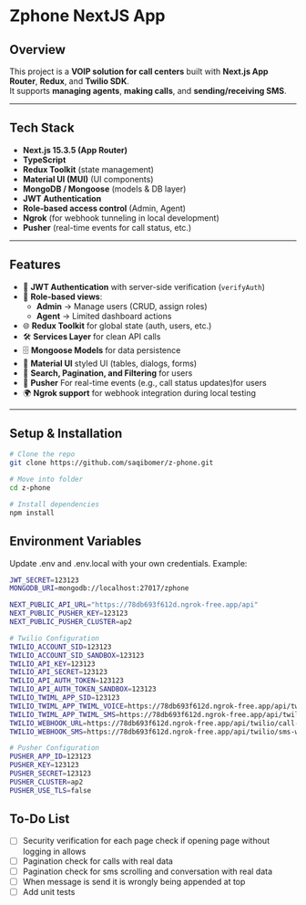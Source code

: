 # Zphone NextJS App

## Overview

This project is a **VOIP solution for call centers** built with **Next.js App Router**, **Redux**, and **Twilio SDK**.  
It supports **managing agents**, **making calls**, and **sending/receiving SMS**.

---

## Tech Stack

- **Next.js 15.3.5 (App Router)**
- **TypeScript**
- **Redux Toolkit** (state management)
- **Material UI (MUI)** (UI components)
- **MongoDB / Mongoose** (models & DB layer)
- **JWT Authentication**
- **Role-based access control** (Admin, Agent)
- **Ngrok** (for webhook tunneling in local development)
- **Pusher** (real-time events for call status, etc.)

---

## Features

- 🔑 **JWT Authentication** with server-side verification (`verifyAuth`)
- 👥 **Role-based views**:  
  - **Admin** → Manage users (CRUD, assign roles)  
  - **Agent** → Limited dashboard actions  
- 🌐 **Redux Toolkit** for global state (auth, users, etc.)
- 🛠 **Services Layer** for clean API calls
- 🗄 **Mongoose Models** for data persistence
- 🎨 **Material UI** styled UI (tables, dialogs, forms)
- 🔎 **Search, Pagination, and Filtering** for users
- 🔎 **Pusher**  For real-time events (e.g., call status updates)for users
- 🌍 **Ngrok support** for webhook integration during local testing

---

## Setup & Installation

```bash
# Clone the repo
git clone https://github.com/saqibomer/z-phone.git

# Move into folder
cd z-phone

# Install dependencies
npm install
```
## Environment Variables
Update .env and .env.local with your own credentials. Example:

```bash
JWT_SECRET=123123
MONGODB_URI=mongodb://localhost:27017/zphone

NEXT_PUBLIC_API_URL="https://78db693f612d.ngrok-free.app/api"
NEXT_PUBLIC_PUSHER_KEY=123123
NEXT_PUBLIC_PUSHER_CLUSTER=ap2

# Twilio Configuration
TWILIO_ACCOUNT_SID=123123
TWILIO_ACCOUNT_SID_SANDBOX=123123
TWILIO_API_KEY=123123
TWILIO_API_SECRET=123123
TWILIO_API_AUTH_TOKEN=123123
TWILIO_API_AUTH_TOKEN_SANDBOX=123123
TWILIO_TWIML_APP_SID=123123
TWILIO_TWIML_APP_TWIML_VOICE=https://78db693f612d.ngrok-free.app/api/twilio/voice
TWILIO_TWIML_APP_TWIML_SMS=https://78db693f612d.ngrok-free.app/api/twilio/sms
TWILIO_WEBHOOK_URL=https://78db693f612d.ngrok-free.app/api/twilio/call-webhook
TWILIO_WEBHOOK_SMS=https://78db693f612d.ngrok-free.app/api/twilio/sms-webhook

# Pusher Configuration
PUSHER_APP_ID=123123
PUSHER_KEY=123123
PUSHER_SECRET=123123
PUSHER_CLUSTER=ap2
PUSHER_USE_TLS=false


```   
## To-Do List

- [ ] Security verification for each page check if opening page without logging in allows
- [ ] Pagination check for calls with real data
- [ ] Pagination check for sms scrolling and conversation with real data
- [ ] When message is send it is wrongly being appended at top
- [ ] Add unit tests
